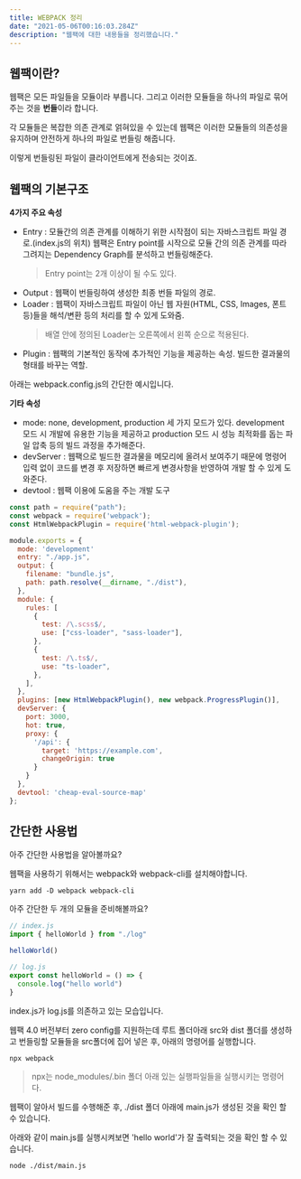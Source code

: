 ```yaml
---
title: WEBPACK 정리
date: "2021-05-06T00:16:03.284Z"
description: "웹팩에 대한 내용들을 정리했습니다."
---
```


## 웹팩이란?

웹팩은 모든 파일들을 모듈이라 부릅니다. 그리고 이러한 모듈들을 하나의 파일로 묶어주는 것을 **번들**이라 합니다.

각 모듈들은 복잡한 의존 관계로 얽혀있을 수 있는데 웹팩은 이러한 모듈들의 의존성을 유지하며 안전하게 하나의 파일로 번들링 해줍니다.

이렇게 번들링된 파일이 클라이언트에게 전송되는 것이죠.

## 웹팩의 기본구조

**4가지 주요 속성**

- Entry : 모듈간의 의존 관계를 이해하기 위한 시작점이 되는 자바스크립트 파일 경로.(index.js의 위치) 웹팩은 Entry point를 시작으로 모듈 간의 의존 관계를 따라 그려지는 Dependency Graph를 분석하고 번들링해준다.
  > Entry point는 2개 이상이 될 수도 있다.
- Output : 웹팩이 번들링하여 생성한 최종 번들 파일의 경로.
- Loader : 웹팩이 자바스크립트 파일이 아닌 웹 자원(HTML, CSS, Images, 폰트 등)들을 해석/변환 등의 처리를 할 수 있게 도와줌.
  > 배열 안에 정의된 Loader는 오른쪽에서 왼쪽 순으로 적용된다.
- Plugin : 웹팩의 기본적인 동작에 추가적인 기능을 제공하는 속성. 빌드한 결과물의 형태를 바꾸는 역할.

아래는 webpack.config.js의 간단한 예시입니다.

**기타 속성**

- mode: none, development, production 세 가지 모드가 있다. development 모드 시 개발에 유용한 기능을 제공하고 production 모드 시 성능 최적화를 돕는 파일 압축 등의 빌드 과정을 추가해준다.
- devServer : 웹팩으로 빌드한 결과물을 메모리에 올려서 보여주기 때문에 명령어 입력 없이 코드를 변경 후 저장하면 빠르게 변경사항을 반영하여 개발 할 수 있게 도와준다.
- devtool : 웹팩 이용에 도움을 주는 개발 도구

```js
const path = require("path");
const webpack = require('webpack');
const HtmlWebpackPlugin = require('html-webpack-plugin');

module.exports = {
  mode: 'development'
  entry: "./app.js",
  output: {
    filename: "bundle.js",
    path: path.resolve(__dirname, "./dist"),
  },
  module: {
    rules: [
      {
        test: /\.scss$/,
        use: ["css-loader", "sass-loader"],
      },
      {
        test: /\.ts$/,
        use: "ts-loader",
      },
    ],
  },
  plugins: [new HtmlWebpackPlugin(), new webpack.ProgressPlugin()],
  devServer: {
    port: 3000,
    hot: true,
    proxy: {
      '/api': {
        target: 'https://example.com',
        changeOrigin: true
      }
    }
  },
  devtool: 'cheap-eval-source-map'
};
```

## 간단한 사용법

아주 간단한 사용법을 알아볼까요?

웹팩을 사용하기 위해서는 webpack와 webpack-cli를 설치해야합니다.

```shell
yarn add -D webpack webpack-cli
```

아주 간단한 두 개의 모듈을 준비해볼까요?

```js
// index.js
import { helloWorld } from "./log"

helloWorld()
```

```js
// log.js
export const helloWorld = () => {
  console.log("hello world")
}
```

index.js가 log.js를 의존하고 있는 모습입니다.

웹팩 4.0 버전부터 zero config를 지원하는데 루트 폴더아래 src와 dist 폴더를 생성하고 번들링할 모듈들을 src폴더에 집어 넣은 후, 아래의 명령어를 실행합니다.

```shell
npx webpack
```

> npx는 node_modules/.bin 폴더 아래 있는 실행파일들을 실행시키는 명령어다.

웹팩이 알아서 빌드를 수행해준 후, ./dist 폴더 아래에 main.js가 생성된 것을 확인 할 수 있습니다.

아래와 같이 main.js를 실행시켜보면 'hello world'가 잘 출력되는 것을 확인 할 수 있습니다.

```shell
node ./dist/main.js
```
